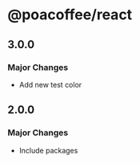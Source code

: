 # @poacoffee/react

## 3.0.0

### Major Changes

- Add new test color

## 2.0.0

### Major Changes

- Include packages
